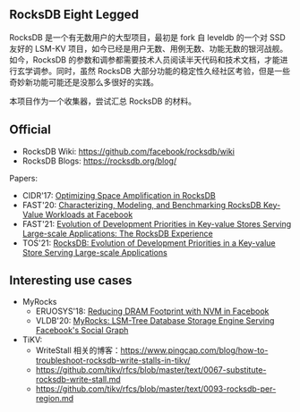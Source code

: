 ## RocksDB Eight Legged

RocksDB 是一个有无数用户的大型项目，最初是 fork 自 leveldb 的一个对 SSD 友好的 LSM-KV 项目，如今已经是用户无数、用例无数、功能无数的银河战舰。如今，RocksDB 的参数和调参都需要技术人员阅读半天代码和技术文档，才能进行玄学调参。同时，虽然 RocksDB 大部分功能的稳定性久经社区考验，但是一些奇妙新功能可能还是没那么多很好的实践。

本项目作为一个收集器，尝试汇总 RocksDB 的材料。

## Official

* RocksDB Wiki: https://github.com/facebook/rocksdb/wiki
* RocksDB Blogs: https://rocksdb.org/blog/

Papers:

* CIDR'17: [Optimizing Space Amplification in RocksDB](https://research.facebook.com/publications/optimizing-space-amplification-in-rocksdb/)
* FAST'20: [Characterizing, Modeling, and Benchmarking RocksDB Key-Value Workloads at Facebook](https://research.facebook.com/publications/characterizing-modeling-and-benchmarking-rocksdb-key-value-workloads-at-facebook/)
* FAST'21: [Evolution of Development Priorities in Key-value Stores Serving Large-scale Applications: The RocksDB Experience](https://research.facebook.com/publications/evolution-of-development-priorities-in-key-value-stores-serving-large-scale-applications-the-rocksdb-experience/)
* TOS'21: [RocksDB: Evolution of Development Priorities in a Key-value Store Serving Large-scale Applications](https://research.facebook.com/publications/rocksdb-evolution-of-development-priorities-in-a-key-value-store-serving-large-scale-applications/)

## Interesting use cases

* MyRocks
  * ERUOSYS'18: [Reducing DRAM Footprint with NVM in Facebook](https://research.facebook.com/publications/reducing-dram-footprint-with-nvm-in-facebook/)
  * VLDB'20: [MyRocks: LSM-Tree Database Storage Engine Serving Facebook's Social Graph](https://research.facebook.com/publications/myrocks-lsm-tree-database-storage-engine-serving-facebooks-social-graph/)
* TiKV:
  * WriteStall 相关的博客：https://www.pingcap.com/blog/how-to-troubleshoot-rocksdb-write-stalls-in-tikv/
  * https://github.com/tikv/rfcs/blob/master/text/0067-substitute-rocksdb-write-stall.md
  * https://github.com/tikv/rfcs/blob/master/text/0093-rocksdb-per-region.md